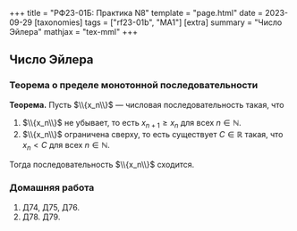 +++
title = "РФ23-01Б: Практика N8"
template = "page.html"
date = 2023-09-29
[taxonomies]
tags = ["rf23-01b", "MA1"]
[extra]
summary = "Число Эйлера"
mathjax = "tex-mml"
+++

<!-- more -->

## Число Эйлера

### Теорема о пределе монотонной последовательности

**Теорема.** Пусть $\\{x_n\\}$ —  числовая последовательность такая, что
1.  $\\{x_n\\}$ не убывает, то есть $x_{n+1}\geq x_n$ для всех $n\in\mathbb{N}$.
2.  $\\{x_n\\}$ ограничена сверху, то есть существует $C\in\mathbb{R}$ такая, что $x_n<C$ 
    для всех $n\in\mathbb{N}$.
    
Тогда последовательность $\\{x_n\\}$ сходится.   

### Домашняя работа

1. Д74, Д75, Д76.
2. Д78. Д79.